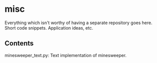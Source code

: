 # misc
Everything which isn't worthy of having a separate repository goes here. Short code snippets. Application ideas, etc.

## Contents
minesweeper_text.py: Text implementation of minesweeper.
